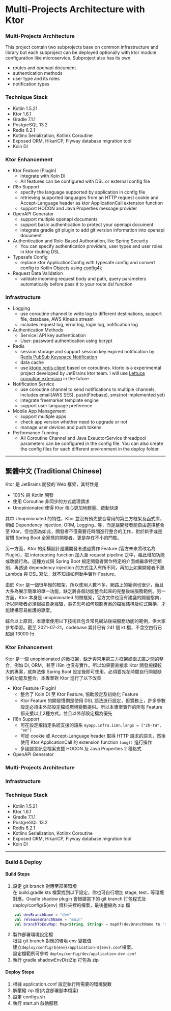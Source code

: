 # Multi-Projects Architecture with Ktor

### Multi-Projects Architecture
This project contain two subprojects base on common infrastructure and library but each subproject can be deployed optionally with ktor module configuration like microservice. Subproject also has its own
* routes and openapi document
* authentication methods
* user type and its roles
* notification types

### Technique Stack
* Kotlin 1.5.21
* Ktor 1.6.1
* Gradle 7.1.1
* PostgreSQL 13.2
* Redis 6.2.1
* Kotlinx Serialization, Kotlinx Coroutine
* Exposed ORM, HikariCP, Flyway database migration tool
* Koin DI

### Ktor Enhancement
* Ktor Feature (Plugin)
    * integrate with Koin DI
    * All features can be configured with DSL or external config file 
* i18n Support
    * specify the language supported by application in config file
    * retrieving supported languages from an HTTP request cookie and Accept-Language header as ktor ApplicationCall extension function
    * support HOCON and Java Properties message provider
* OpenAPI Generator
    * support multiple openapi documents
    * support basic authentication to protect your openapi document
    * integrate gradle git plugin to add git version information into openapi document
* Authentication and Role-Based Authoriation, like Spring Security
    * You can specify authentication providers, user types and user roles in ktor routing DSL
* Typesafe Config
    * replace ktor ApplicationConfig with typesafe config and convert config to Kotlin Objects using [config4k](https://github.com/config4k/config4k)
* Request Data Validation
    * validate incoming request body and path, query parameters automatically before pass it to your route dsl function
### Infrastructure
* Logging
    * use coroutine channel to write log to different destinations, support file, database, AWS Kinesis stream
    * includes request log, error log, login log, notification log 
* Authentication Methods
    * Service: API key authentication
    * User: password authentication using bcrypt
* Redis
    * session storage and support session key expired notification by [Redis PubSub Keyspace Notification](https://redis.io/topics/notifications)
    * data cache
    * use [ktorio redis client](https://github.com/ktorio/ktor-clients) based on coroutines. ktorio is a experimental project developed by JetBrains ktor team. I will use [Lettuce coroutine extension](https://lettuce.io/core/release/reference/#kotlin) in the future 
* Notification Service
    * use coroutine channel to send notifications to multiple channels, includes email(AWS SES), push(Firebase), sms(not implemented yet)
    * integrate freemarker template engine
    * support user language preference
* Mobile App Management
    * support multiple apps
    * check app version whether need to upgrade or not 
    * manage user devices and push tokens
* Performance Tunning
    * All Coroutine Channel and Java ExeuctorService threadpool parameters can be configured in the config file. You can also create the config files for each different environment in the deploy folder
------------
## 繁體中文 (Traditional Chinese)
Ktor 是 JetBrains 開發的 Web 框架，其特性是
- 100% 純 Kotlin 開發
- 使用 Coroutine 非同步的方式處理請求
- Unopinionated 使得 Ktor 核心更加地輕量、啟動快速

其中 Unopinionated 的特性，Ktor 並沒有預先整合常用的第三方框架及函式庫，例如 Dependency Injection, ORM, Logging...等，而是讓開發者能自由選擇整合至 Ktor。但也因為如此，開發者不僅需要花時間進行整合的工作，對於新手或是習慣 Spring Boot 全家桶的開發者，更是存在不小的門檻。

另一方面，Ktor 的架構設計是讓開發者透過實作 Feature (官方未來將改名為 Plugin)，把 intercepting function 加入至 request pipeline 之中，藉此增加功能或改變行為。這種方式與 Spring Boot 規定開發者實作特定的介面或繼承特定類別，再透過 dependency injection 的方式注入有所不同，再加上如果開發者不熟 Lambda 與 DSL 寫法，就不知該如何動手實作 Feature。

由於 Ktor 是一個很年輕的框架，所以使用人數不多，網路上的範例也很少，而且大多為展示簡單的單一功能，缺乏將各個功能整合起來的完整後端服務範例。另一方面，Ktor 本身是 unopinionated 的微框架，官方文件也沒有建議的開發指南，所以開發者必須根據自身經驗，事先思考如何規劃專案的檔案結構及程式架構，才能建構容易維護的專案。

綜合以上原因，本專案使用以下技術且包含常見網站後端服務功能的範例，供大家參考學習。截至 2021-07-21，codebase 累計已有 241 個 kt 檔，不含空白行已超過 13000 行

### Ktor Enhancement

Ktor 是一個 unopinionated 的微框架，缺乏與常用第三方框架或函式庫之間的整合，例如 DI, ORM，甚至 i18n 也沒有實作。所以如果要直接拿 Ktor 開發規模較大的專案，就無法像 Spring Boot 設定後即可使用，必須要先花時間自行開發缺少的功能及整合。本專案對 Ktor 進行了以下改善

* Ktor Feature (Plugin)
    * 整合了 Koin DI 至 Ktor Feature, 協助設定及初始化 Feature
    * Ktor Feature 的開發慣例是使用 DSL 語法進行設定，但實務上，許多參數設定必須由外部設定檔或環境變數提供。所以本專案實作的所有 Feature 都支援以上2種方式，並且以外部設定檔為優先
* i18n Support
    * 可在設定檔指定系統支援的語系 `myapp.infra.i18n.langs = ["zh-TW", "en"]`
    * 可從 cookie 或 Accept-Language header 取得 HTTP 請求的語言，然後使用 Ktor ApplicationCall 的 extension function `lang()` 進行操作
    * 多國語言訊息檔案支援 HOCON 及 Java Properties 2 種格式
* OpenAPI Generator


### Multi-Projects Architecture

### Infrastructure

### Technique Stack
* Kotlin 1.5.21
* Ktor 1.6.1
* Gradle 7.1.1
* PostgreSQL 13.2
* Redis 6.2.1
* Kotlinx Serialization, Kotlinx Coroutine
* Exposed ORM, HikariCP, Flyway database migration tool
* Koin DI
------------
### Build & Deploy
#### Build Steps
1. 設定 git branch 對應至部署環境  
在 build.gradle.kts 檔案找到以下設定，你也可自行增加 stage, test…等環境對應。Gradle shadow plugin 會根據當下的 git branch 打包程式及 deploy/config/${env} 資料夾裡的檔案，最後壓縮為 zip 檔
```kotlin
    val devBranchName = "dev"
    val releaseBranchName = "main"
    val branchToEnvMap: Map<String, String> = mapOf(devBranchName to "dev", releaseBranchName to "prod")
```
2. 製作部署環境設定檔  
根據 git branch 對應的環境 env 變數值  
建立`deploy/config/${env}/application-${env}.conf`檔案。  
設定檔範例可參考 `deploy/config/dev/application-dev.conf`
3. 執行 gradle shadowEnvDistZip 打包為 zip

#### Deploy Steps
1. 根據 application.conf 設定執行所需要的環境變數
2. 解壓縮 zip 檔(內含部署腳本檔案)
3. 設定 configs.sh
4. 執行 start.sh 啟動服務
